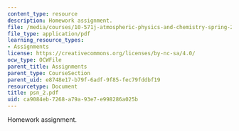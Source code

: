 ```yaml
---
content_type: resource
description: Homework assignment.
file: /media/courses/10-571j-atmospheric-physics-and-chemistry-spring-2006/ca9084eb7268a79a93e7e998286a025b_psn_2.pdf
file_type: application/pdf
learning_resource_types:
- Assignments
license: https://creativecommons.org/licenses/by-nc-sa/4.0/
ocw_type: OCWFile
parent_title: Assignments
parent_type: CourseSection
parent_uid: e8748e17-b79f-6adf-9f85-fec79fddbf19
resourcetype: Document
title: psn_2.pdf
uid: ca9084eb-7268-a79a-93e7-e998286a025b
---
```

Homework assignment.